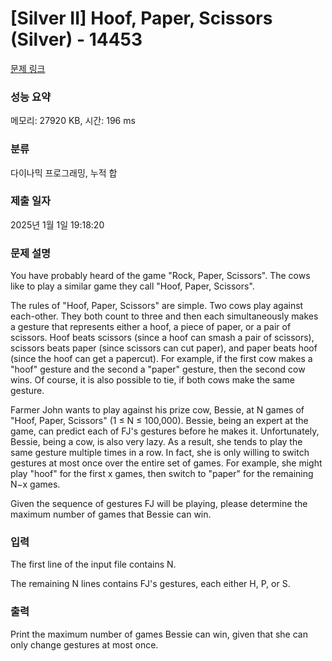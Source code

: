 # [Silver II] Hoof, Paper, Scissors (Silver) - 14453 

[문제 링크](https://www.acmicpc.net/problem/14453) 

### 성능 요약

메모리: 27920 KB, 시간: 196 ms

### 분류

다이나믹 프로그래밍, 누적 합

### 제출 일자

2025년 1월 1일 19:18:20

### 문제 설명

<p>You have probably heard of the game "Rock, Paper, Scissors". The cows like to play a similar game they call "Hoof, Paper, Scissors".</p>

<p>The rules of "Hoof, Paper, Scissors" are simple. Two cows play against each-other. They both count to three and then each simultaneously makes a gesture that represents either a hoof, a piece of paper, or a pair of scissors. Hoof beats scissors (since a hoof can smash a pair of scissors), scissors beats paper (since scissors can cut paper), and paper beats hoof (since the hoof can get a papercut). For example, if the first cow makes a "hoof" gesture and the second a "paper" gesture, then the second cow wins. Of course, it is also possible to tie, if both cows make the same gesture.</p>

<p>Farmer John wants to play against his prize cow, Bessie, at N games of "Hoof, Paper, Scissors" (1 ≤ N ≤ 100,000). Bessie, being an expert at the game, can predict each of FJ's gestures before he makes it. Unfortunately, Bessie, being a cow, is also very lazy. As a result, she tends to play the same gesture multiple times in a row. In fact, she is only willing to switch gestures at most once over the entire set of games. For example, she might play "hoof" for the first x games, then switch to "paper" for the remaining N−x games.</p>

<p>Given the sequence of gestures FJ will be playing, please determine the maximum number of games that Bessie can win.</p>

### 입력 

 <p>The first line of the input file contains N.</p>

<p>The remaining N lines contains FJ's gestures, each either H, P, or S.</p>

<p> </p>

### 출력 

 <p>Print the maximum number of games Bessie can win, given that she can only change gestures at most once.</p>

